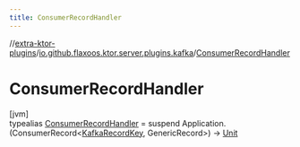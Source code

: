 ```yaml
---
title: ConsumerRecordHandler
---
```

//[extra-ktor-plugins](../../../index.md)/[io.github.flaxoos.ktor.server.plugins.kafka](../index.md)/[ConsumerRecordHandler](index.md)



# ConsumerRecordHandler



[jvm]\
typealias [ConsumerRecordHandler](index.md) = suspend Application.(ConsumerRecord&lt;[KafkaRecordKey](../-kafka-record-key/index.md), GenericRecord&gt;) -&gt; [Unit](https://kotlinlang.org/api/latest/jvm/stdlib/kotlin/-unit/index.md)


